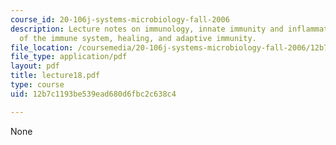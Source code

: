 ```yaml
---
course_id: 20-106j-systems-microbiology-fall-2006
description: Lecture notes on immunology, innate immunity and inflammation, cells
  of the immune system, healing, and adaptive immunity.
file_location: /coursemedia/20-106j-systems-microbiology-fall-2006/12b7c1193be539ead680d6fbc2c638c4_lecture18.pdf
file_type: application/pdf
layout: pdf
title: lecture18.pdf
type: course
uid: 12b7c1193be539ead680d6fbc2c638c4

---
```

None